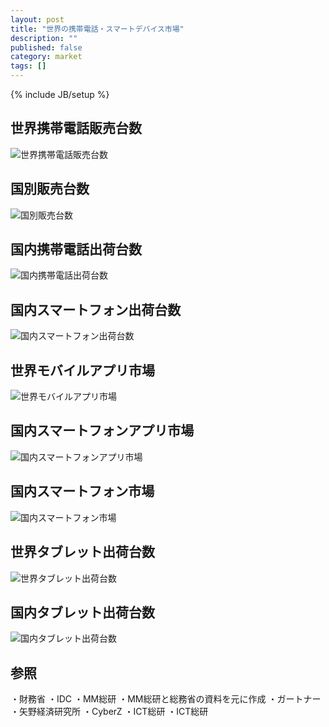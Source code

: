 ```yaml
---
layout: post
title: "世界の携帯電話・スマートデバイス市場"
description: ""
published: false
category: market
tags: []
---
```

{% include JB/setup %}



## 世界携帯電話販売台数

![世界携帯電話販売台数](http://img.kuman.asia/files/smart-device-market1.png)

## 国別販売台数

![国別販売台数](http://img.kuman.asia/files/smart-device-market2.png)

## 国内携帯電話出荷台数

![国内携帯電話出荷台数](http://img.kuman.asia/files/smart-device-market3.png)

## 国内スマートフォン出荷台数

![国内スマートフォン出荷台数](http://img.kuman.asia/files/smart-device-market4.png)

## 世界モバイルアプリ市場

![世界モバイルアプリ市場](http://img.kuman.asia/files/smart-device-market5.png)

## 国内スマートフォンアプリ市場

![国内スマートフォンアプリ市場](http://img.kuman.asia/files/smart-device-market6.png)

## 国内スマートフォン市場

![国内スマートフォン市場](http://img.kuman.asia/files/smart-device-market7.png)

## 世界タブレット出荷台数

![世界タブレット出荷台数](http://img.kuman.asia/files/smart-device-market8.png)

## 国内タブレット出荷台数

![国内タブレット出荷台数](http://img.kuman.asia/files/smart-device-market9.png)

## 参照
・財務省
・IDC
・MM総研
・MM総研と総務省の資料を元に作成
・ガートナー
・矢野経済研究所
・CyberZ
・ICT総研
・ICT総研




